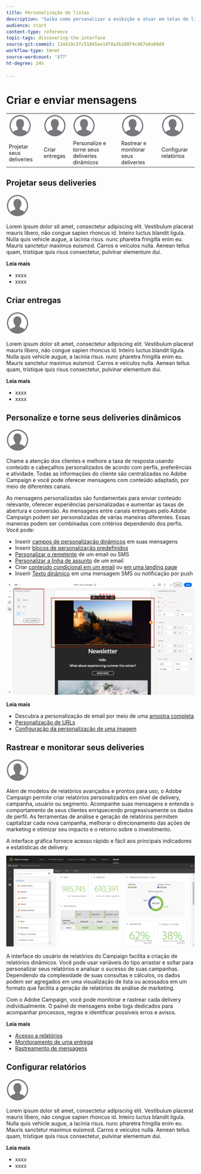 ```yaml
---
title: Personalização de listas
description: "Saiba como personalizar a exibição e atuar em telas de lista no Adobe Campaign Standard:classificando, filtrando, excluindo ou duplicando elementos. Lista os elementos de exibição das telas de um ou vários recursos fornecidos."
audience: start
content-type: reference
topic-tags: discovering-the-interface
source-git-commit: 13d419c5fc51845ee14f8a3b288f4c467e0a60d9
workflow-type: tm+mt
source-wordcount: '577'
ht-degree: 24%

---
```



# Criar e enviar mensagens

<table>
<tr>
    <td valign="top">
        <a href="../../start/using/work-with-audiences.md"><img width="60px" alt="condições" src="assets/icon_profile.svg"/></a>
    </td>
    <td valign="top">
        <a href="../../api/using/creating-a-service.md"><img width="60px" alt="condições" src="assets/icon_profile.svg"/></a>
    </td>
    <td valign="top">
        <a href="../../api/using/interacting-with-custom-resources.md"><img width="60px" alt="condições" src="assets/icon_profile.svg"/></a>
    </td>
    <td valign="top">
        <a href="../../api/using/interacting-with-marketing-history.md"><img width="60px" alt="condições" src="assets/icon_profile.svg"/></a>
    </td>
    <td valign="top">
        <a href="../../api/using/interacting-with-marketing-history.md"><img width="60px" alt="condições" src="assets/icon_profile.svg"/></a>
    </td>
</tr>
<tr>
<td>Projetar seus deliveries</td>
<td>Criar entregas</td>
<td>Personalize e torne seus deliveries dinâmicos</td>
<td>Rastrear e monitorar seus deliveries</td>
<td>Configurar relatórios</td>
</tr>
</table>

## Projetar seus deliveries

<img width="60px" alt="condições" src="assets/icon_profile.svg"/>

Lorem ipsum dolor sit amet, consectetur adipiscing elit. Vestibulum placerat mauris libero, não congue sapien rhoncus id. Inteiro luctus blandit ligula. Nulla quis vehicle augue, a lacinia risus. nunc pharetra fringilla enim eu. Mauris sanctetur maximus euismod. Carros e veículos nulla. Aenean tellus quam, tristique quis risus consectetur, pulvinar elementum dui.

**Leia mais**

* xxxx
* xxxx

## Criar entregas

<img width="60px" alt="condições" src="assets/icon_profile.svg"/>

Lorem ipsum dolor sit amet, consectetur adipiscing elit. Vestibulum placerat mauris libero, não congue sapien rhoncus id. Inteiro luctus blandit ligula. Nulla quis vehicle augue, a lacinia risus. nunc pharetra fringilla enim eu. Mauris sanctetur maximus euismod. Carros e veículos nulla. Aenean tellus quam, tristique quis risus consectetur, pulvinar elementum dui.

**Leia mais**

* xxxx
* xxxx

## Personalize e torne seus deliveries dinâmicos

<img width="60px" alt="condições" src="assets/icon_profile.svg"/>

Chame a atenção dos clientes e melhore a taxa de resposta usando conteúdo e cabeçalhos personalizados de acordo com perfis, preferências e atividade. Todas as informações do cliente são centralizadas no Adobe Campaign e você pode oferecer mensagens com conteúdo adaptado, por meio de diferentes canais.

As mensagens personalizadas são fundamentais para enviar conteúdo relevante, oferecer experiências personalizadas e aumentar as taxas de abertura e conversão. As mensagens entre canais entregues pelo Adobe Campaign podem ser personalizadas de várias maneiras diferentes. Essas maneiras podem ser combinadas com critérios dependendo dos perfis. Você pode:

* Inserir [campos de personalização dinâmicos](../../designing/using/personalization.md#inserting-a-personalization-field) em suas mensagens
* Inserir [blocos de personalização predefinidos](../../designing/using/personalization.md#adding-a-content-block)
* [Personalizar o remetente](../../designing/using/subject-line.md) de um email ou SMS
* [Personalizar a linha de assunto](../../designing/using/subject-line.md) de um email
* Criar [conteúdo condicional em um email](../../designing/using/personalization.md#defining-dynamic-content-in-an-email) ou [em uma landing page](../../channels/using/designing-a-landing-page.md#defining-dynamic-content-in-a-landing-page)
* Inserir [Texto dinâmico](../../channels/using/defining-dynamic-text.md) em uma mensagem SMS ou notificação por push

![](assets/delivery_content_43.png)

**Leia mais**

* Descubra a personalização de email por meio de uma [amostra completa](../../designing/using/personalization.md#example-email-personalization)
* [Personalização de URLs](../../designing/using/personalization.md#personalizing-urls)
* [Configuração da personalização de uma imagem](../../designing/using/personalization.md#personalizing-an-image-source)

## Rastrear e monitorar seus deliveries

<img width="60px" alt="condições" src="assets/icon_profile.svg"/>

Além de modelos de relatórios avançados e prontos para uso, o Adobe Campaign permite criar relatórios personalizados em nível de delivery, campanha, usuário ou segmento. Acompanhe suas mensagens e entenda o comportamento de seus clientes enriquecendo progressivamente os dados de perfil. As ferramentas de análise e geração de relatórios permitem capitalizar cada nova campanha, melhorar o direcionamento das ações de marketing e otimizar seu impacto e o retorno sobre o investimento.

A interface gráfica fornece acesso rápido e fácil aos principais indicadores e estatísticas de delivery.

![](assets/dynamic_report_intro.png)

A interface do usuário de relatórios do Campaign facilita a criação de relatórios dinâmicos. Você pode usar variáveis do tipo arrastar e soltar para personalizar seus relatórios e analisar o sucesso de suas campanhas. Dependendo da complexidade de suas consultas e cálculos, os dados podem ser agregados em uma visualização de lista ou acessados em um formato que facilita a geração de relatórios de análise de marketing.

Com o Adobe Campaign, você pode monitorar e rastrear cada delivery individualmente. O painel de mensagens exibe logs dedicados para acompanhar processos, regras e identificar possíveis erros e avisos.


**Leia mais**

* [Acesso a relatórios](../../reporting/using/about-dynamic-reports.md)
* [Monitoramento de uma entrega](../../sending/using/monitoring-a-delivery.md)
* [Rastreamento de mensagens](../../sending/using/tracking-messages.md)

## Configurar relatórios

<img width="60px" alt="condições" src="assets/icon_profile.svg"/>

Lorem ipsum dolor sit amet, consectetur adipiscing elit. Vestibulum placerat mauris libero, não congue sapien rhoncus id. Inteiro luctus blandit ligula. Nulla quis vehicle augue, a lacinia risus. nunc pharetra fringilla enim eu. Mauris sanctetur maximus euismod. Carros e veículos nulla. Aenean tellus quam, tristique quis risus consectetur, pulvinar elementum dui.

**Leia mais**

* xxxx
* xxxx
